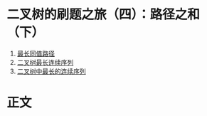 # 二叉树的刷题之旅（四）：路径之和（下）

1. [最长同值路径](https://leetcode-cn.com/problems/longest-univalue-path/) 
2. [二叉树最长连续序列](https://leetcode-cn.com/problems/binary-tree-longest-consecutive-sequence/)
3. [二叉树中最长的连续序列](https://leetcode-cn.com/problems/binary-tree-longest-consecutive-sequence-ii/)    

  


# 正文

